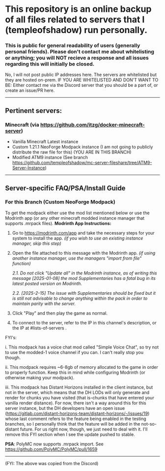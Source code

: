 # This repository is an online backup of all files related to servers that I (templeofshadow) run personally.
### This is public for general readability of users (generally personal friends). Please don't contact me about whitelisting or anything; you will NOT recieve a response and all issues regarding this will initially be closed.
No, I will not post public IP addresses here. The servers are whitelisted but they are hosted on-prem.
IF YOU ARE WHITELISTED AND DON'T WANT TO BE: Either contact me via the Discord server that you should be a part of, or create an issue/PR here.

---

## Pertinent servers:
### Minecraft (via https://github.com/itzg/docker-minecraft-server)
- Vanilla Minecraft Latest instance
- Custom 1.21.1 NeoForge Modpack instance (I am not going to publicly distribute the raw file for this) (YOU ARE IN THIS BRANCH)
- Modified ATM9 instance (See branch https://github.com/templeofshadow/mc-server-fileshare/tree/ATM9-Server-Instance)

---

## Server-specific FAQ/PSA/Install Guide
### For this Branch (Custom NeoForge Modpack)

To get the modpack either use the mod list mentioned below or use the Modrinth app (or any other minecraft modded instance manager that supports .mrpack files).
**Modrinth App Instructions:**
1. Go to https://modrinth.com/app and take the necessary steps for your system to install the app. *(if you wish to use an existing instance manager, skip this step)*
2. Open the file attached to this message with the Modrinth app. *(if using another instance manager, use the managers "import from file" function)*

   *2.1. Do not click "Update all" in the Modrinth instance, as of writing this message [2025-01-08] the mod Supplementaries has a fatal bug in its latest posted version on Modrinth.*

   *2.2. [2025-2-15] The issue with Supplementaries should be fixed but it is still not advisable to change anything within the pack in order to maintain parity with the server.*

4. Click "Play" and then play the game as normal.
5. To connect to the server, refer to the IP in this channel's description, or the IP at #lists-of-servers .

FYI's:

i. This modpack has a voice chat mod called "Simple Voice Chat", so try not to use the modded-1 voice channel if you can. I can't really stop you though.

ii. This modpack requires ~6-8gb of memory allocated to the game in order to properly function. Keep this in mind while configuring Modrinth (or otherwise making your modpack).

iii. This modpack has Distant Horizons installed in the client instance, but not in the server, which means that the DH LODs will only generate and render for chunks you have visited (that is-chunks that have entered your vanilla render distance). For now, there isn't a way around this for this server instance, but the DH developers have an open issue (https://gitlab.com/distant-horizons-team/distant-horizons/-/issues/19) whose last comment refers to the feature being enabled in the testing branches, so I personally think that the feature will be added in the not-so-distant future. For us right now, though, we just need to deal with it. I'll remove this FYI section when I see the update pushed to stable.

**PSA**: PolyMC now supports .mrpack import. See https://github.com/PolyMC/PolyMC/pull/1659

---

(FYI: The above was copied from the Discord)
